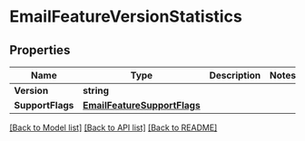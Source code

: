 # EmailFeatureVersionStatistics

## Properties

Name | Type | Description | Notes
------------ | ------------- | ------------- | -------------
**Version** | **string** |  | 
**SupportFlags** | [**EmailFeatureSupportFlags**](EmailFeatureSupportFlags) |  | 

[[Back to Model list]](../README#documentation-for-models) [[Back to API list]](../README#documentation-for-api-endpoints) [[Back to README]](../README)


